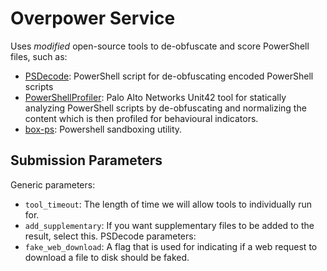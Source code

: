 # Overpower Service
Uses *modified* open-source tools to de-obfuscate and score PowerShell files, such as:
* [PSDecode](https://github.com/R3MRUM/PSDecode): PowerShell script for de-obfuscating encoded PowerShell scripts
* [PowerShellProfiler](https://github.com/pan-unit42/public_tools/tree/master/powershellprofiler): Palo Alto Networks Unit42 tool for statically analyzing PowerShell scripts by de-obfuscating and normalizing the content which is then profiled for behavioural indicators.
* [box-ps](https://github.com/ConnorShride/box-ps): Powershell sandboxing utility.

## Submission Parameters
Generic parameters:
* `tool_timeout`: The length of time we will allow tools to individually run for.
* `add_supplementary`: If you want supplementary files to be added to the result, select this.
PSDecode parameters:
* `fake_web_download`: A flag that is used for indicating if a web request to download a file to disk should be faked.
